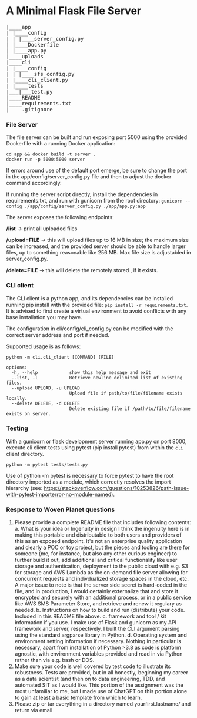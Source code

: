 # A Minimal Flask File Server 
<pre>
|____app
| |____config
| | |____server_config.py
| |____Dockerfile
| |____app.py
|____uploads
|____cli
| |____config
| | |____sfs_config.py
| |____cli_client.py
| |____tests
|___|___test.py
|____README
|____requirements.txt
|____.gitignore
</pre>

### File Server

The file server can be built and run exposing port 5000 using the provided Dockerfile with a running Docker application:
```
cd app && docker build -t server .
docker run -p 5000:5000 server
````

If errors around use of the default port emerge, be sure to change the port in the app/config/server_config.py file and then to adjust the docker command accordingly.

If running the server script directly, install the dependencies in requirements.txt, and run with gunicorn from the root directory:
`gunicorn --config ./app/config/server_config.py ./app/app.py:app`

The server exposes the following endpoints:

__/list__ -> print all uploaded files

__/upload=FILE__ -> this will upload files up to 16 MB in size; the maximum size can be increased, and the provided server should be able to handle larger files, up to something reasonable like 256 MB. Max file size is adjustabled in server_config.py.

__/delete=FILE__ -> this will delete the remotely stored <file>, if it exists.

### CLI client

The CLI client is a python app, and its dependencies can be installed running pip install with the provided file:
`pip install -r requirements.txt`. It is advised to first create a virtual environment to avoid conflicts with any base installation you may have.

The configuration in cli/config/cli_config.py can be modified with the correct server address and port if needed.

Supported usage is as follows:
```
python -m cli.cli_client [COMMAND] [FILE]

options:
  -h, --help            show this help message and exit
  --list, -l            Retrieve newline delimited list of existing files.
  --upload UPLOAD, -u UPLOAD
                        Upload file if path/to/file/filename exists locally.
  --delete DELETE, -d DELETE
                        Delete existing file if /path/to/file/filename exists on server.
```

### Testing
With a gunicorn or flask development server running app.py on port 8000, execute cli client tests using pytest (pip install pytest) from within the `cli` client directory.

`python -m pytest tests/tests.py`

Use of python -m pytest is necessary to force pytest to have the root directory imported as a module, which correctly resolves the import hierarchy (see: https://stackoverflow.com/questions/10253826/path-issue-with-pytest-importerror-no-module-named).


### Response to Woven Planet questions
1. Please provide a complete README file that includes following contents:
  a. What is your idea or Ingenuity in design
    I think the ingenuity here is in making this portable and distributable to both users and providers of this as an exposed endpoint. It's not an enterprise quality application and clearly a POC or toy project, but the pieces and tooling are there for someone (me, for instance, but also any other curious engineer) to further build it out, add additional and critical functionality like user storage and authentication, deployment to the public cloud with e.g. S3 for storage and AWS Lambda as the on-demand file server allowing for concurrent requests and indivdualized storage spaces in the cloud, etc. A major issue to note is that the server side secret is hard-coded in the file, and in production, I would certainly externalize that and store it encrypted and securely with an additional process, or in a public service like AWS SMS Parameter Store, and retrieve and renew it regulary as needed.
  b. Instructions on how to build and run (distribute) your code.
    Included in this README file above.
  c. framework and tool / kit information if you use.
    I make use of Flask and gunicorn as my API framework and server, respectively. I built the CLI argument parsing using the standard argparse library in Python. 
  d. Operating system and environment setting information if necessary.
    Nothing in particular is necessary, apart from installation of Python >3.8 as code is platform agnostic, with environment variables provided and read in via Python rather than via e.g. bash or DOS.
3. Make sure your code is well covered by test code to illustrate its robustness.
  Tests are provided, but in all honestly, beginning my career as a data scientist (and then on to data engineering, TDD, and automated SIT as I would like. This portion of the assignment was the most unfamiliar to me, but I made use of ChatGPT on this portion alone to gain at least a basic template from which to learn. 
4. Please zip or tar everything in a directory named yourfirst.lastname/ and return
via email